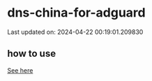 # dns-china-for-adguard

Last updated on: 2024-04-22 00:19:01.209830

## how to use

[See here](https://github.com/AdguardTeam/AdGuardHome/wiki/Configuration#upstreams-from-file)